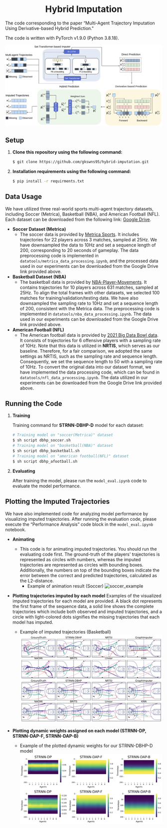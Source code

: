 <div align="center">
	<h1>
		Hybrid Imputation
	</h1>
</div>
The code corresponding to the paper “Multi-Agent Trajectory Imputation Using Derivative-based Hybrid Prediction." 

The code is written with PyTorch v1.9.0 (Python 3.8.18).

![overview](images/overview.png)<br>

## Setup
1. **Clone this repository using the following command:**
    
    ```bash
    $ git clone https://github.com/gkswns95/hybrid-imputation.git
    ```
2. **Installation requirements using the following command:**

    ```bash
    $ pip install -r requirments.txt
    ```
## Data Usage
We have utilized three real-world sports multi-agent trajectory datasets, including Soccer (Metrica), Basketball (NBA), and American Football (NFL). Each dataset can be downloaded from the following link: [Google Drive](https://drive.google.com/drive/u/0/folders/1QzaSsOVq4bccs90UjCS0-TJwvgxjErZn).

- **Soccer Dataset (Metrica)**
    - The soccer data is provided by [Metrica Sports](https://metrica-sports.com). It includes trajectories for 22 players across 3 matches, sampled at 25Hz. We have downsampled the data to 10Hz and set a sequence length of 200, corresponding to 20 seconds of gameplay. The data preprocessing code is implemented in `datatools/metrica_data_processing.ipynb`, and the processed data used in our experiments can be downloaded from the Google Drive link provided above.
- **Basketball Dataset (NBA)**
    - The basketball data is provided by [NBA-Player-Movements]([https://metrica-sports.com](https://github.com/linouk23/NBA-Player-Movements)). It contains trajectories for 10 players across 631 matches, sampled at 25Hz. To align the total frames with other datasets, we selected 100 matches for training/validation/testing data. We have also downsampled the sampling rate to 10Hz and set a sequence length of 200, consistent with the Metrica data. The preprocessing code is implemented in `datatools/nba_data_processing.ipynb`. The data used in our experiments can be downloaded from the Google Drive link provided above.
- **American Football (NFL)**
    - The American football data is provided by [2021 Big Data Bowl data]([https://metrica-sports.com](https://www.kaggle.com/c/nfl-big-data-bowl-2021)). It consists of trajectories for 6 offensive players with a sampling rate of 10Hz. Note that this data is utilized in **NRTIS**, which serves as our baseline. Therefore, for a fair comparison, we adopted the same settings as NRTIS, such as the sampling rate and sequence length. Consequently, we set the sequence length to 50 with a sampling rate of 10Hz. To convert the original data into our dataset format, we have implemented the data processing code, which can be found in `datatools/nfl_data_processing.ipynb`. The data utilized in our experiments can be downloaded from the Google Drive link provided above.

## Running the Code
1. **Training**
    
    Training command for **STRNN-DBHP-D** model for each dataset:
    
    ```bash
    # Training model on "soccer(Metrica)" dataset
    $ sh script dbhp_soccer.sh
    # Training model on "basketball(NBA)" dataset
    $ sh script dbhp_basketball.sh
    # Training model on "american football(NFL)" dataset
    $ sh script dbhp_afootball.sh
    ```
    
2. **Evaluating**
    
    After training the model, please run the `model_eval.ipynb` code to evaluate the model performance.

## Plotting the Imputed Trajectories
We have also implemented code for analyzing model performance by visualizing imputed trajectories. After running the evaluation code, please execute the “Performance Analysis” code block in the `model_eval.ipynb` notebook.

- **Animating**
    - This code is for animating imputed trajectories. You should run the evaluating code first. The ground-truth of the players' trajectories is represented as circles with numbers, whereas the imputed trajectories are represented as circles with bounding boxes. Additionally, the numbers on top of the bounding boxes indicate the error between the correct and predicted trajectories, calculated as the L2-distance.
      - Example of animation result (Soccer)
      	![soccer_example](examples/soccer_example.gif)<br>

- **Plotting trajectories imputed by each model**
Examples of the visualized imputed trajectories for each model are provided. A black dot represents the first frame of the sequence data, a solid line shows the complete trajectories which include both observed and imputed trajectories, and a circle with light-colored dots signifies the missing trajectories that each model has imputed.
	- Example of imputed trajectories (Basketball)
	![imputed_trajectories_example](images/Imputed_trajectories.png)<br>

- **Plotting dynamic weights assigned on each model (STRNN-DP, STRNN-DAP-F, STRNN-DAP-B)**
  	- Example of the plotted dynamic weights for our STRNN-DBHP-D model
	![heatmap_example](images/dynamic_weights_heatmap.png)<br>
